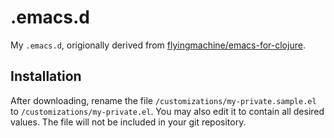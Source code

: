 # .emacs.d

My `.emacs.d`, origionally derived from [flyingmachine/emacs-for-clojure](https://github.com/flyingmachine/emacs-for-clojure).

## Installation

After downloading, rename the file `/customizations/my-private.sample.el` to `/customizations/my-private.el`. You may also edit it to contain all desired values. The file will not be included in your git repository.

